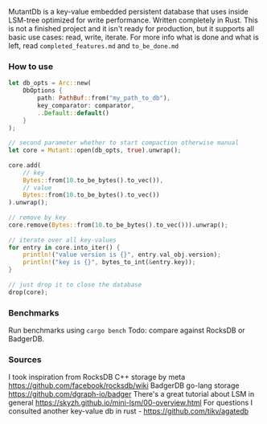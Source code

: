 MutantDb is a key-value embedded persistent database that uses inside LSM-tree optimized for write performance. Written completely in Rust.
This is not a finished project and it isn't ready for production, but it supports all basic use cases: read, write, iterate. For more info what is done and what is left, read `completed_features.md` and `to_be_done.md`

### How to use
``` rust
let db_opts = Arc::new(  
    DbOptions {  
        path: PathBuf::from("my_path_to_db"),  
        key_comparator: comparator,  
        ..Default::default()  
    }  
);  
  
// second parameter whether to start compaction otherwise manual  
let core = Mutant::open(db_opts, true).unwrap();  
  
core.add(  
    // key  
    Bytes::from(10.to_be_bytes().to_vec()),  
    // value  
    Bytes::from(10.to_be_bytes().to_vec())  
).unwrap();  
  
// remove by key  
core.remove(Bytes::from(10.to_be_bytes().to_vec())).unwrap();  
  
// iterate over all key-values  
for entry in core.into_iter() {  
    println!("value version is {}", entry.val_obj.version);  
    println!("key is {}", bytes_to_int(&entry.key));  
}  
  
// just drop it to close the database  
drop(core);
```

### Benchmarks
Run benchmarks using `cargo bench`
Todo: compare against RocksDB or BadgerDB.

### Sources
I took inspiration from RocksDB C++ storage by meta https://github.com/facebook/rocksdb/wiki
BadgerDB go-lang storage https://github.com/dgraph-io/badger
There's a great tutorial about LSM in general https://skyzh.github.io/mini-lsm/00-overview.html
For questions I consulted another key-value db in rust - https://github.com/tikv/agatedb

